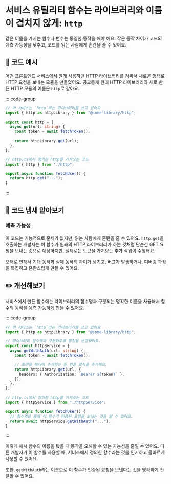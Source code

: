 # 서비스 유틸리티 함수는 라이브러리와 이름이 겹치지 않게: `http`

<Badge type="info" text="예측 가능성" />

같은 이름을 가지는 함수나 변수는 동일한 동작을 해야 해요. 작은 동작 차이가 코드의 예측 가능성을 낮추고, 코드를 읽는 사람에게 혼란을 줄 수 있어요.

## 📝 코드 예시

어떤 프론트엔드 서비스에서 원래 사용하던 HTTP 라이브러리를 감싸서 새로운 형태로 HTTP 요청을 보내는 모듈을 만들었어요.
공교롭게 원래 HTTP 라이브러리와 새로 만든 HTTP 모듈의 이름은 `http`로 같아요.

::: code-group

```typescript [http.ts]
// 이 서비스는 `http`라는 라이브러리를 쓰고 있어요
import { http as httpLibrary } from "@some-library/http";

export const http = {
  async get(url: string) {
    const token = await fetchToken();

    return httpLibrary.get(url);
  },
};
```

```typescript [fetchUser.ts]
// http.ts에서 정의한 http를 가져오는 코드
import { http } from "./http";

export async function fetchUser() {
  return http.get("...");
}
```

:::

## 👃 코드 냄새 맡아보기

### 예측 가능성

이 코드는 기능적으로 문제가 없지만, 읽는 사람에게 혼란을 줄 수 있어요. `http.get`을 호출하는 개발자는 이 함수가 원래의 HTTP 라이브러리가 하는 것처럼 단순한 GET 요청을 보내는 것으로 예상하지만, 실제로는 토큰을 가져오는 추가 작업이 수행돼요. 

오해로 인해서 기대 동작과 실제 동작의 차이가 생기고, 버그가 발생하거나, 디버깅 과정을 복잡하고 혼란스럽게 만들 수 있어요.

## ✏️ 개선해보기

서비스에서 만든 함수에는 라이브러리의 함수명과 구분되는 명확한 이름을 사용해서 함수의 동작을 예측 가능하게 만들 수 있어요.

::: code-group

```typescript [httpService.ts]
// 이 서비스는 `http`라는 라이브러리를 쓰고 있어요
import { http as httpLibrary } from "@some-library/http";

// 라이브러리 함수명과 구분되도록 명칭을 변경했어요.
export const httpService = {
  async getWithAuth(url: string) {
    const token = await fetchToken();

    // 토큰을 헤더에 추가하는 등 인증 로직을 추가해요.
    return httpLibrary.get(url, {
      headers: { Authorization: `Bearer ${token}` },
    });
  },
};
```

```typescript [fetchUser.ts]
// http.ts에서 정의한 http를 가져오는 코드
import { httpService } from "./httpService";

export async function fetchUser() {
  // 함수명을 통해 이 함수가 인증된 요청을 보내는 것을 알 수 있어요.
  return await httpService.getWithAuth("...");
}
```

:::

이렇게 해서 함수의 이름을 봤을 때 동작을 오해할 수 있는 가능성을 줄일 수 있어요. 
다른 개발자가 이 함수를 사용할 때, 서비스에서 정의한 함수라는 것을 인지하고 올바르게 사용할 수 있어요.

또한, `getWithAuth`라는 이름으로 이 함수가 인증된 요청을 보낸다는 것을 명확하게 전달할 수 있어요.